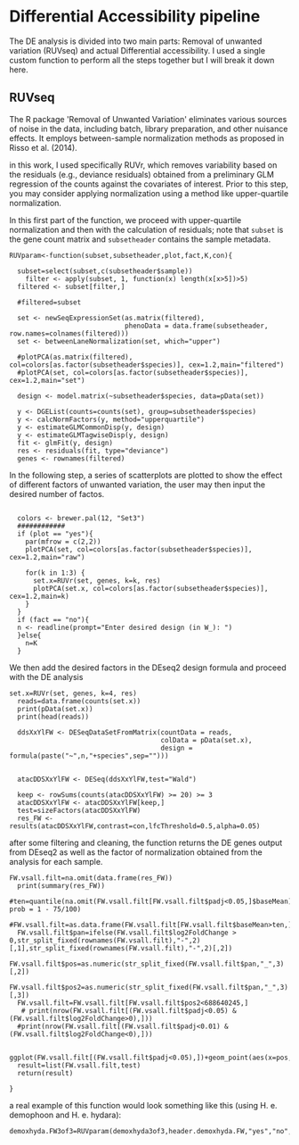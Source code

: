 # Differential Accessibility pipeline
The DE analysis is divided into two main parts: Removal of unwanted variation (RUVseq) and actual Differential accessibility.
I used a single custom function to perform all the steps together but I will break it down here.
## RUVseq
The R package 'Removal of Unwanted Variation' eliminates various sources of noise in the data, including batch, library preparation, and other nuisance effects. It employs between-sample normalization methods as proposed in Risso et al. (2014).

in this work, I used specifically RUVr, which removes variability based on the residuals (e.g., deviance residuals) obtained from a preliminary GLM regression of the counts against the covariates of interest. Prior to this step, you may consider applying normalization using a method like upper-quartile normalization.

In this first part of the function, we proceed with upper-quartile normalization and then with the calculation of residuals; note that `subset` is the gene count matrix and `subsetheader` contains the sample metadata.

```
RUVparam<-function(subset,subsetheader,plot,fact,K,con){
  
  subset=select(subset,c(subsetheader$sample))
    filter <- apply(subset, 1, function(x) length(x[x>5])>5)
  filtered <- subset[filter,]
  
  #filtered=subset
  
  set <- newSeqExpressionSet(as.matrix(filtered),
                             phenoData = data.frame(subsetheader, row.names=colnames(filtered)))
  set <- betweenLaneNormalization(set, which="upper")
  
  #plotPCA(as.matrix(filtered), col=colors[as.factor(subsetheader$species)], cex=1.2,main="filtered")
  #plotPCA(set, col=colors[as.factor(subsetheader$species)], cex=1.2,main="set")
  
  design <- model.matrix(~subsetheader$species, data=pData(set))
  
  y <- DGEList(counts=counts(set), group=subsetheader$species)
  y <- calcNormFactors(y, method="upperquartile")
  y <- estimateGLMCommonDisp(y, design)
  y <- estimateGLMTagwiseDisp(y, design)
  fit <- glmFit(y, design)
  res <- residuals(fit, type="deviance")
  genes <- rownames(filtered)
```
In the following step, a series of scatterplots are plotted to show the effect of different factors of unwanted variation, the user may then input the desired number of factos.
```
  
  colors <- brewer.pal(12, "Set3")
  ############
  if (plot == "yes"){
    par(mfrow = c(2,2))
    plotPCA(set, col=colors[as.factor(subsetheader$species)], cex=1.2,main="raw")
    
    for(k in 1:3) {
      set.x=RUVr(set, genes, k=k, res)
      plotPCA(set.x, col=colors[as.factor(subsetheader$species)], cex=1.2,main=k)
    }
  }
  if (fact == "no"){
  n <- readline(prompt="Enter desired design (in W_): ")  
  }else{
    n=K
  }
```

We then add the desired factors in the DEseq2 design formula and proceed with the DE analysis
```
set.x=RUVr(set, genes, k=4, res)
  reads=data.frame(counts(set.x))
  print(pData(set.x))
  print(head(reads))
  
  ddsXxYlFW <- DESeqDataSetFromMatrix(countData = reads,
                                      colData = pData(set.x),
                                      design = formula(paste("~",n,"+species",sep="")))
  
  
  atacDDSXxYlFW <- DESeq(ddsXxYlFW,test="Wald")
  
  keep <- rowSums(counts(atacDDSXxYlFW) >= 20) >= 3
  atacDDSXxYlFW <- atacDDSXxYlFW[keep,]
  test=sizeFactors(atacDDSXxYlFW)
  res_FW <- results(atacDDSXxYlFW,contrast=con,lfcThreshold=0.5,alpha=0.05)
```
after some filtering and cleaning, the function returns the DE genes output from DEseq2 as well as the factor of normalization obtained from the analysis for each sample.
```
FW.vsall.filt=na.omit(data.frame(res_FW))
  print(summary(res_FW))
  #ten=quantile(na.omit(FW.vsall.filt[FW.vsall.filt$padj<0.05,]$baseMean), prob = 1 - 75/100)
  #FW.vsall.filt=as.data.frame(FW.vsall.filt[FW.vsall.filt$baseMean>ten,])
  FW.vsall.filt$pan=ifelse(FW.vsall.filt$log2FoldChange > 0,str_split_fixed(rownames(FW.vsall.filt),"-",2)[,1],str_split_fixed(rownames(FW.vsall.filt),"-",2)[,2])
  FW.vsall.filt$pos=as.numeric(str_split_fixed(FW.vsall.filt$pan,"_",3)[,2])
  FW.vsall.filt$pos2=as.numeric(str_split_fixed(FW.vsall.filt$pan,"_",3)[,3])
  FW.vsall.filt=FW.vsall.filt[FW.vsall.filt$pos2<688640245,]
   # print(nrow(FW.vsall.filt[(FW.vsall.filt$padj<0.05) & (FW.vsall.filt$log2FoldChange>0),]))
  #print(nrow(FW.vsall.filt[(FW.vsall.filt$padj<0.01) & (FW.vsall.filt$log2FoldChange<0),]))
  
  ggplot(FW.vsall.filt[(FW.vsall.filt$padj<0.05),])+geom_point(aes(x=pos,y=log2FoldChange))
  result=list(FW.vsall.filt,test)
  return(result)
  
}
```
a real example of this function would look something like this (using H. e. demophoon and H. e. hydara):
```
demoxhyda.FW3of3=RUVparam(demoxhyda3of3,header.demoxhyda.FW,"yes","no","W_1+W_2",c("species","dem","hyd"))
```
